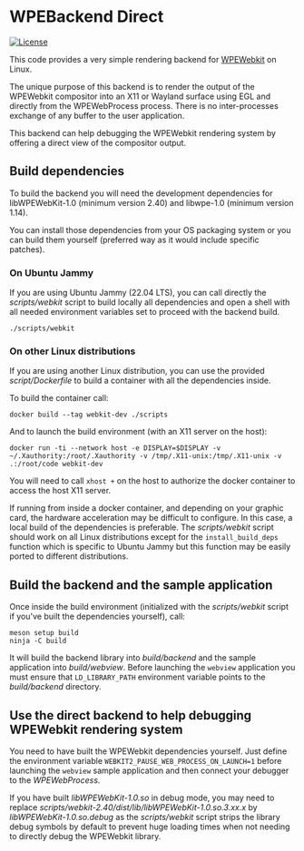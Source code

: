 # WPEBackend Direct

[![License](https://img.shields.io/badge/License-BSD_2--Clause-orange.svg)](./LICENSE)

This code provides a very simple rendering backend for
[WPEWebkit](https://wpewebkit.org/) on Linux.

The unique purpose of this backend is to render the output of the WPEWebkit
compositor into an X11 or Wayland surface using EGL and directly from the
WPEWebProcess process. There is no inter-processes exchange of any buffer to
the user application.

This backend can help debugging the WPEWebkit rendering system by offering a
direct view of the compositor output.

## Build dependencies

To build the backend you will need the development dependencies for
libWPEWebKit-1.0 (minimum version 2.40) and libwpe-1.0 (minimum version 1.14).

You can install those dependencies from your OS packaging system or you can
build them yourself (preferred way as it would include specific patches).

### On Ubuntu Jammy

If you are using Ubuntu Jammy (22.04 LTS), you can call directly the
*scripts/webkit* script to build locally all dependencies and open a shell with
all needed environment variables set to proceed with the backend build.

```shell
./scripts/webkit
```

### On other Linux distributions

If you are using another Linux distribution, you can use the provided
*script/Dockerfile* to build a container with all the dependencies inside.

To build the container call:

```shell
docker build --tag webkit-dev ./scripts
```

And to launch the build environment (with an X11 server on the host):

```shell
docker run -ti --network host -e DISPLAY=$DISPLAY -v ~/.Xauthority:/root/.Xauthority -v /tmp/.X11-unix:/tmp/.X11-unix -v .:/root/code webkit-dev
```

You will need to call `xhost +` on the host to authorize the docker container
to access the host X11 server.

If running from inside a docker container, and depending on your graphic card,
the hardware acceleration may be difficult to configure. In this case, a local
build of the dependencies is preferable. The *scripts/webkit* script should
work on all Linux distributions except for the `install_build_deps` function
which is specific to Ubuntu Jammy but this function may be easily ported to
different distributions.

## Build the backend and the sample application

Once inside the build environment (initialized with the *scripts/webkit*
script if you've built the dependencies yourself), call:

```shell
meson setup build
ninja -C build
```

It will build the backend library into *build/backend* and the sample
application into *build/webview*. Before launching the `webview` application
you must ensure that `LD_LIBRARY_PATH` environment variable points to the
*build/backend* directory.

## Use the direct backend to help debugging WPEWebkit rendering system

You need to have built the WPEWebkit dependencies yourself. Just define the
environment variable `WEBKIT2_PAUSE_WEB_PROCESS_ON_LAUNCH=1` before launching
the `webview` sample application and then connect your debugger to the
*WPEWebProcess*.

If you have built *libWPEWebKit-1.0.so* in debug mode, you may need to replace
*scripts/webkit-2.40/dist/lib/libWPEWebKit-1.0.so.3.xx.x* by
*libWPEWebKit-1.0.so.debug* as the *scripts/webkit* script strips the library
debug symbols by default to prevent huge loading times when not needing to
directly debug the WPEWebkit library.
